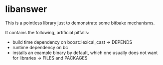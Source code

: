 # libanswer
This is a pointless library just to demonstrate some bitbake mechanisms.

It contains the following, artificial pitfalls:
- build time dependency on boost::lexical_cast -> DEPENDS
- runtime dependency on bc
- installs an example binary by default, which one usually does not want for libraries -> FILES and PACKAGES
